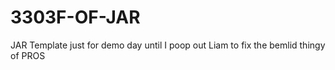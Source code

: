 # 3303F-OF-JAR
JAR Template just for demo day until I poop out Liam to fix the bemlid thingy of PROS
